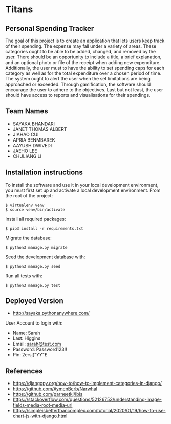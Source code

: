 # Titans
## Personal Spending Tracker
The goal of this project is to create an application that lets users keep track of their spending.
The expense may fall under a variety of areas.
These categories ought to be able to be added, changed, and removed by the user.
There should be an opportunity to include a title, a brief explanation, and an optional photo or file of the receipt when adding new expenditure.
Additionally, the user must to have the ability to set spending caps for each category as well as for the total expenditure over a chosen period of time.
The system ought to alert the user when the set limitations are being approached or exceeded.
Through gamification, the software should encourage the user to adhere to the objectives.
Last but not least, the user should have access to reports and visualisations for their spendings.

## Team Names
- SAYAKA BHANDARI
- JANET THOMAS ALBERT 
- JIAHAO CUI
- APRIA BENMBAREK 
- AAYUSH DWIVEDI 
- JAEHO LEE 
- CHULIANG LI 

## Installation instructions
To install the software and use it in your local development environment, you must first set up and activate a local development environment.  From the root of the project:

```
$ virtualenv venv
$ source venv/bin/activate
```

Install all required packages:

```
$ pip3 install -r requirements.txt
```

Migrate the database:

```
$ python3 manage.py migrate
```

Seed the development database with:

```
$ python3 manage.py seed
```

Run all tests with:
```
$ python3 manage.py test
```

## Deployed Version
- http://sayaka.pythonanywhere.com/

User Account to login with:
- Name: Sarah
- Last: Higgins
- Email: sarah@test.com
- Password: Password123!!
- Pin: 2ersj("YY"£

## References
- https://djangopy.org/how-to/how-to-implement-categories-in-django/
- https://github.com/AymenBerb/Narwhal
- https://github.com/parneetkj/Ibis
- https://stackoverflow.com/questions/52126753/understanding-image-fields-media-root-media-url
- https://simpleisbetterthancomplex.com/tutorial/2020/01/19/how-to-use-chart-js-with-django.html
